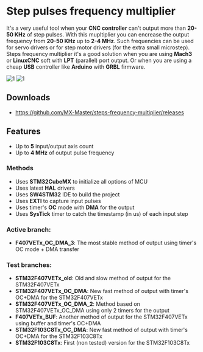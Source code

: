 # Step pulses frequency multiplier
It's a very useful tool when your **CNC controller** can't output more than **20-50 KHz** of step pulses. 
With this mupltiplier you can encrease the output frequency from **20-50 KHz** up to **2-4 MHz**.
Such frequencies can be used for servo drivers or for step motor drivers (for the extra small microstep).
Steps frequency multiplier it's a good solution when you are using **Mach3** or **LinuxCNC** soft with **LPT** (parallel) port output. Or when you are using a cheap **USB** controller like **Arduino** with **GRBL** firmware.

![1](https://cloud.githubusercontent.com/assets/16130975/23888395/eb75af6a-08b1-11e7-86b9-adae2919858f.png)
![1](https://cloud.githubusercontent.com/assets/16130975/23888399/eb7ce5a0-08b1-11e7-9daf-cbecc38b2927.png)

## Downloads
* https://github.com/MX-Master/steps-frequency-multiplier/releases

## Features
* Up to **5** input/output axis count
* Up to **4 MHz** of output pulse frequency

### Methods
* Uses **STM32CubeMX** to initialize all options of MCU
* Uses latest **HAL** drivers
* Uses **SW4STM32** IDE to build the project
* Uses **EXTI** to capture input pulses
* Uses timer's **OC** mode with **DMA** for the output
* Uses **SysTick** timer to catch the timestamp (in us) of each input step

### Active branch:
* **F407VETx_OC_DMA_3**: The most stable method of output using timer's OC mode + DMA transfer

### Test branches:
* **STM32F407VETx_old**: Old and slow method of output for the STM32F407VETx
* **STM32F407VETx_OC_DMA**: New fast method of output with timer's OC+DMA for the STM32F407VETx
* **STM32F407VETx_OC_DMA_2**: Method based on STM32F407VETx_OC_DMA using only 2 timers for the output
* **F407VETx_BUF**: Another method of output for the STM32F407VETx using buffer and timer's OC+DMA
* **STM32F103C8Tx_OC_DMA**: New fast method of output with timer's OC+DMA for the STM32F103C8Tx
* **STM32F103C8Tx**: First (non tested) version for the STM32F103C8Tx
